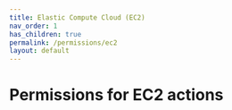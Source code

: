 ```yaml
---
title: Elastic Compute Cloud (EC2)
nav_order: 1
has_children: true
permalink: /permissions/ec2
layout: default
---
```


# Permissions for EC2 actions